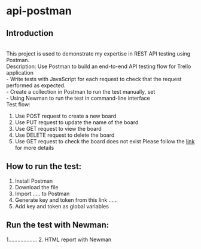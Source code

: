 # api-postman
## Introduction
<br /> This project is used to demonstrate my expertise in REST API testing using Postman.
<br /> Description: Use Postman to build an end-to-end API testing flow for Trello application
<br />  - Write tests with JavaScript for each request to check that the request performed as expected.
<br />  - Create a collection in Postman to run the test manually, set 
<br />  - Using Newman to run the test in command-line interface 
<br /> Test flow:
1. Use POST request to create a new board
2. Use PUT request to update the name of the board
3. Use GET request to view the board
4. Use DELETE request to delete the board
5. Use GET request to check the board does not exist
Please follow the [link](https://docs.google.com/spreadsheets/d/1WRHBKVxvaHdh-9NkFGlye0-qPGQdK5_DmP-fpAb5FK4/edit?usp=sharing) for more details 
## How to run the test:
1. Install Postman
2. Download the file
3. Import ..... to Postman
4. Generate key and token from this link ......
5. Add key and token as global variables
## Run the test with Newman:
1...................
2. HTML report with Newman
